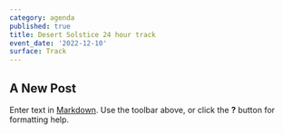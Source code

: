 ```yaml
---
category: agenda
published: true
title: Desert Solstice 24 hour track
event_date: '2022-12-10'
surface: Track
---
```

## A New Post

Enter text in [Markdown](http://daringfireball.net/projects/markdown/). Use the toolbar above, or click the **?** button for formatting help.
